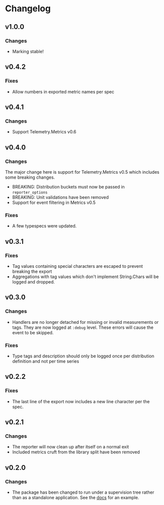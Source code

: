 # Changelog

## v1.0.0

### Changes

  * Marking stable!

## v0.4.2

### Fixes

  * Allow numbers in exported metric names per spec

## v0.4.1

### Changes

  * Support Telemetry.Metrics v0.6

## v0.4.0

### Changes

The major change here is support for Telemetry.Metrics v0.5 which includes some breaking
changes.

  * BREAKING: Distribution buckets must now be passed in `reporter_options`
  * BREAKING: Unit validations have been removed
  * Support for event filtering in Metrics v0.5

### Fixes

  * A few typespecs were updated.

## v0.3.1

### Fixes

  * Tag values containing special characters are escaped to prevent breaking the export
  * Aggregations with tag values which don't implement String.Chars will be logged
    and dropped.

## v0.3.0

### Changes

  * Handlers are no longer detached for missing or invalid measurements or tags.
    They are now logged at `:debug` level. These errors will cause the event to
    be skipped.

### Fixes

  * Type tags and description should only be logged once per distribution definition
    and not per time series

## v0.2.2

### Fixes

  * The last line of the export now includes a new line character per the spec.
  
## v0.2.1

### Changes

  * The reporter will now clean up after itself on a normal exit
  * Included metrics cruft from the library split have been removed

## v0.2.0

### Changes

  * The package has been changed to run under a supervision tree rather than as
  a standalone application. See the [docs](https://hexdocs.pm/telemetry_metrics_prometheus_core/TelemetryMetricsPrometheus.Core.html#start_link/1) for an example.

